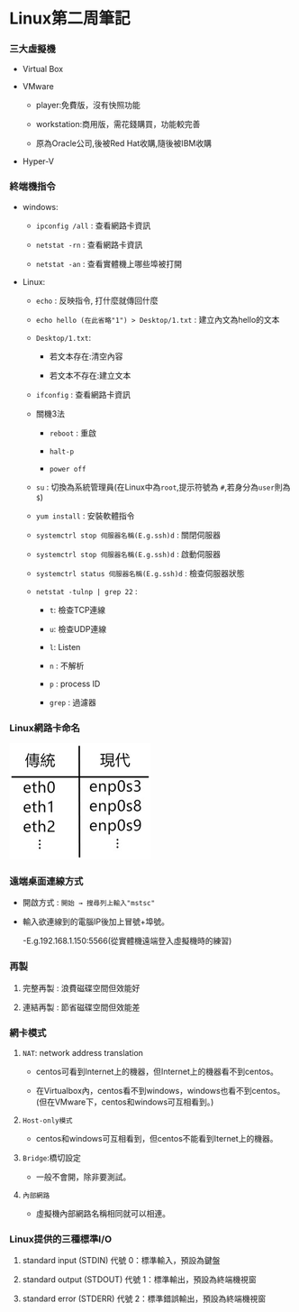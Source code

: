 # Linux第二周筆記

### 三大虛擬機

* Virtual Box

* VMware

    * player:免費版，沒有快照功能
  
    * workstation:商用版，需花錢購買，功能較完善
  
    * 原為Oracle公司,後被Red Hat收購,隨後被IBM收購
  
  
* Hyper-V

### 終端機指令
- windows:

    - `ipconfig /all` : 查看網路卡資訊

    - `netstat -rn` : 查看網路卡資訊
    
    - `netstat -an` : 查看實體機上哪些埠被打開
- Linux:
    - `echo` : 反映指令, 打什麼就傳回什麼
    
    - `echo hello (在此省略"1") > Desktop/1.txt` : 建立內文為hello的文本
    
    - `Desktop/1.txt`:
    
        * 若文本存在:清空內容
        
        * 若文本不存在:建立文本
    
    - `ifconfig` : 查看網路卡資訊
    
    - 關機3法
    
      - `reboot` : 重啟
    
      - `halt-p`
    
      - `power off`
    
    - `su` : 切換為系統管理員(在Linux中為`root`,提示符號為 `#`,若身分為`user`則為 `$`)
    
    - `yum install` : 安裝軟體指令
    
    - `systemctrl stop 伺服器名稱(E.g.ssh)d` : 關閉伺服器
    
    - `systemctrl stop 伺服器名稱(E.g.ssh)d` : 啟動伺服器
    
    - `systemctrl status 伺服器名稱(E.g.ssh)d` : 檢查伺服器狀態
    
    - `netstat -tulnp | grep 22` :
      
      - `t`: 檢查TCP連線
      
      - `u`: 檢查UDP連線
      
      - `l`: Listen
      
      - `n` : 不解析
      
      - `p` : process ID
      
      - `grep` : 過濾器
    
    
### Linux網路卡命名

![](https://github.com/ayd0122344/Linux-note/blob/master/%E5%9C%96%E6%AA%94/%E7%B6%B2%E8%B7%AF%E5%8D%A1%E5%91%BD%E5%90%8D.jpg)

### 遠端桌面連線方式

- 開啟方式 : `開始 → 搜尋列上輸入"mstsc"`

- 輸入欲連線到的電腦IP後加上冒號+埠號。

    -E.g.192.168.1.150:5566(從實體機遠端登入虛擬機時的練習)
    
### 再製

1. 完整再製 : 浪費磁碟空間但效能好

2. 連結再製 : 節省磁碟空間但效能差

### 網卡模式

1. `NAT`: network address translation

   * centos可看到Internet上的機器，但Internet上的機器看不到centos。
   
   * 在Virtualbox內，centos看不到windows，windows也看不到centos。(但在VMware下，centos和windows可互相看到。)

2. `Host-only模式`

   * centos和windows可互相看到，但centos不能看到Iternet上的機器。
   
3. `Bridge`:橋切設定

   * 一般不會開，除非要測試。

4. `內部網路`

    - 虛擬機內部網路名稱相同就可以相連。
    
### Linux提供的三種標準I/O

1. standard input (STDIN) 代號 0：標準輸入，預設為鍵盤

2. standard output (STDOUT) 代號 1：標準輸出，預設為終端機視窗

3. standard error (STDERR) 代號 2：標準錯誤輸出，預設為終端機視窗

